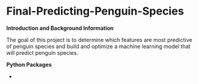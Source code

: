 # Final-Predicting-Penguin-Species


**Introduction and Background Information**

The goal of this project is to determine which features are most predictive of penguin species and build and optimize a machine learning model that will predict penguin species.

**Python Packages**

- 
